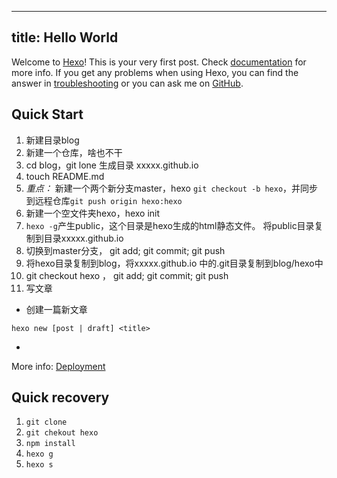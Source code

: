 
---
title: Hello World
---
Welcome to [Hexo](https://hexo.io/)! This is your very first post. Check [documentation](https://hexo.io/docs/) for more info. If you get any problems when using Hexo, you can find the answer in [troubleshooting](https://hexo.io/docs/troubleshooting.html) or you can ask me on [GitHub](https://github.com/hexojs/hexo/issues).

## Quick Start
1. 新建目录blog
2. 新建一个仓库，啥也不干
3. cd blog，git lone 生成目录 xxxxx.github.io
4. touch README.md
5. *重点：* 新建一个两个新分支master，hexo `git checkout -b hexo`，并同步到远程仓库`git push origin hexo:hexo`
5. 新建一个空文件夹hexo，hexo init
6. `hexo -g`产生public，这个目录是hexo生成的html静态文件。 将public目录复制到目录xxxxx.github.io
7. 切换到master分支， git add; git commit; git push
8. 将hexo目录复制到blog，将xxxxx.github.io 中的.git目录复制到blog/hexo中
9. git checkout hexo ， git add; git commit; git push
10. 写文章

- 创建一篇新文章

 `hexo new [post | draft] <title>`

-




More info: [Deployment](https://blog.csdn.net/qq_37210523/article/details/80909983)

## Quick recovery
1. `git clone`
2. `git chekout hexo`
3. `npm install`
4. `hexo g`
5. `hexo s`
